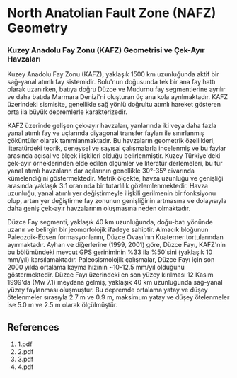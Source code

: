 # North Anatolian Fault Zone (NAFZ) Geometry

### Kuzey Anadolu Fay Zonu (KAFZ) Geometrisi ve Çek-Ayır Havzaları

Kuzey Anadolu Fay Zonu (KAFZ), yaklaşık 1500 km uzunluğunda aktif bir sağ-yanal atımlı fay sistemidir. Bolu'nun doğusunda tek bir ana fay hattı olarak uzanırken, batıya doğru Düzce ve Mudurnu fay segmentlerine ayrılır ve daha batıda Marmara Denizi'ni oluşturan üç ana kola ayrılmaktadır. KAFZ üzerindeki sismisite, genellikle sağ yönlü doğrultu atımlı hareket gösteren orta ila büyük depremlerle karakterizedir.

KAFZ üzerinde gelişen çek-ayır havzaları, yanlarında iki veya daha fazla yanal atımlı fay ve uçlarında diyagonal transfer fayları ile sınırlanmış çöküntüler olarak tanımlanmaktadır. Bu havzaların geometrik özellikleri, literatürdeki teorik, deneysel ve sayısal çalışmalarla incelenmiş ve bu faylar arasında açısal ve ölçek ilişkileri olduğu belirlenmiştir. Kuzey Türkiye'deki çek-ayır örneklerinden elde edilen ölçümler ve literatür derlemeleri, bu tür yanal atımlı havzaların dar açılarının genellikle 30°-35° civarında kümelendiğini göstermektedir. Metrik ölçekte, havza uzunluğu ve genişliği arasında yaklaşık 3:1 oranında bir tutarlılık gözlemlenmektedir. Havza uzunluğu, yanal atımlı yer değiştirmeyle ilişkili gerilmenin bir fonksiyonu olup, artan yer değiştirme fay zonunun genişliğinin artmasına ve dolayısıyla daha geniş çek-ayır havzalarının oluşmasına neden olmaktadır.

Düzce Fay segmenti, yaklaşık 40 km uzunluğunda, doğu-batı yönünde uzanır ve belirgin bir jeomorfolojik ifadeye sahiptir. Almacık bloğunun Paleozoik-Eosen formasyonlarını, Düzce Ovası'nın Kuaterner tortularından ayırmaktadır. Ayhan ve diğerlerine (1999, 2001) göre, Düzce Fayı, KAFZ'nin bu bölümündeki mevcut GPS geriniminin %33 ila %50'sini (yaklaşık 10 mm/yıl) karşılamaktadır. Paleosismolojik çalışmalar, Düzce Fayı için son 2000 yılda ortalama kayma hızının ~10-12.5 mm/yıl olduğunu göstermektedir. Düzce Fayı üzerindeki en son yüzey kırılması 12 Kasım 1999'da (Mw 7.1) meydana gelmiş, yaklaşık 40 km uzunluğunda sağ-yanal yüzey faylanması oluşmuştur. Bu depremde ortalama yatay ve düşey ötelenmeler sırasıyla 2.7 m ve 0.9 m, maksimum yatay ve düşey ötelenmeler ise 5.0 m ve 2.5 m olarak ölçülmüştür.


## References

1. 1.pdf
2. 2.pdf
3. 3.pdf
4. 4.pdf
